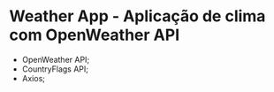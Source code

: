 # Weather App - Aplicação de clima com OpenWeather API

- OpenWeather API;
- CountryFlags API;
- Axios;
